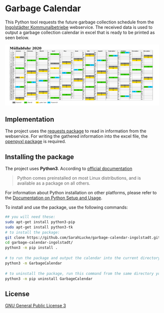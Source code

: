 # Garbage Calendar

This Python tool requests the future garbage collection schedule from the [Ingolstädter Kommunalbetriebe](https://www.in-kb.de/Abfall/Abfallkalender) webservice. The received data is used to output a garbage collection calendar in excel that is ready to be printed as seen below.

![screenshot garbage calendar in pdf](screenshots/garbage_calendar.png)

## Implementation

The project uses the [requests package](https://pypi.org/project/requests/) to read in information from the webservice. For writing the gathered information into the excel file, the [openpyxl package](https://pypi.org/project/openpyxl/) is required.

## Installing the package

The project uses **Python3**. According to [official documentation](https://docs.python.org/3/using/unix.html#getting-and-installing-the-latest-version-of-python)
> Python comes preinstalled on most Linux distributions, and is available as a package on all others.

For information about Python installation on other platforms, please refer to the [Documentation on Python Setup and Usage](https://docs.python.org/3/using/index.html).

To install and use the package, use the following commands:
```bash
## you will need these:
sudo apt-get install python3-pip
sudo apt-get install python3-tk
# to install the package:
git clone https://github.com/SarahLucke/garbage-calendar-ingolstadt.git
cd garbage-calendar-ingolstadt/
python3 -m pip install .

# to run the package and output the calendar into the current directory:
python3 -m GarbageCalendar

# to uninstall the package, run this command from the same directory you did the install from:
python3 -m pip uninstall GarbageCalendar
```

## License
[GNU General Public License 3](LICENSE)
